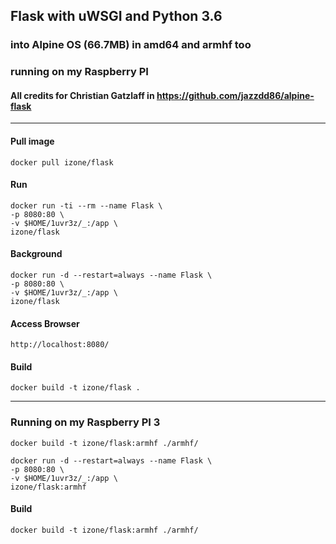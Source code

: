 ## Flask with uWSGI and Python 3.6
### into Alpine OS (66.7MB) in amd64 and armhf too
### running on my Raspberry PI
#### All credits for Christian Gatzlaff in https://github.com/jazzdd86/alpine-flask
-----

#### Pull image
```
docker pull izone/flask
```

#### Run
```
docker run -ti --rm --name Flask \
-p 8080:80 \
-v $HOME/1uvr3z/_:/app \
izone/flask
```
#### Background
```
docker run -d --restart=always --name Flask \
-p 8080:80 \
-v $HOME/1uvr3z/_:/app \
izone/flask
```

#### Access Browser
```
http://localhost:8080/
```

#### Build
```
docker build -t izone/flask .
```

-----
### Running on my Raspberry PI 3
```
docker build -t izone/flask:armhf ./armhf/
```
```
docker run -d --restart=always --name Flask \
-p 8080:80 \
-v $HOME/1uvr3z/_:/app \
izone/flask:armhf
```

#### Build
```
docker build -t izone/flask:armhf ./armhf/
```